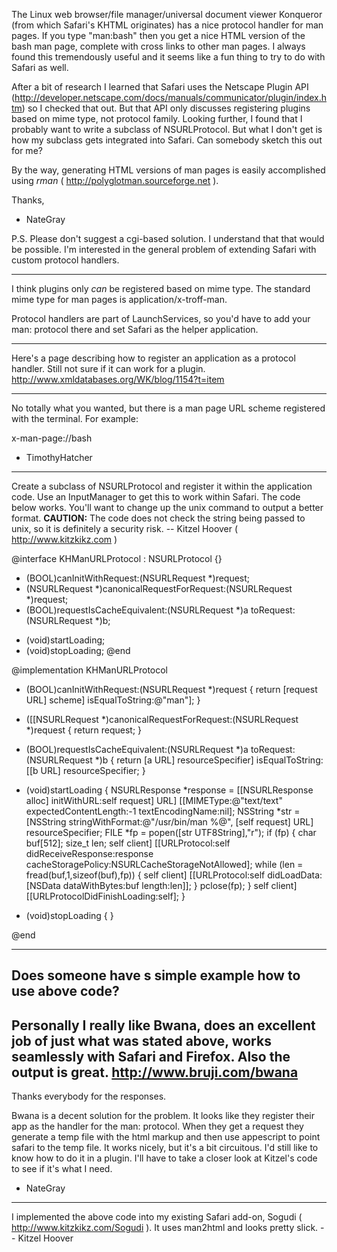 

The Linux web browser/file manager/universal document viewer Konqueror (from which Safari's KHTML originates) has a nice protocol handler for man pages.  If you type "man:bash" then you get a nice HTML version of the bash man page, complete with cross links to other man pages.  I always found this tremendously useful and it seems like a fun thing to try to do with Safari as well.  

After a bit of research I learned that Safari uses the Netscape Plugin API (http://developer.netscape.com/docs/manuals/communicator/plugin/index.htm) so I checked that out.  But that API only discusses registering plugins based on mime type, not protocol family.  Looking further, I found that I probably want to write a subclass of NSURLProtocol.  But what I don't get is how my subclass gets integrated into Safari.  Can somebody sketch this out for me?

By the way, generating HTML versions of man pages is easily accomplished using *rman* ( http://polyglotman.sourceforge.net ).

Thanks,
- NateGray

P.S.  Please don't suggest a cgi-based solution.  I understand that that would be possible.  I'm interested in the general problem of extending Safari with custom protocol handlers.

----

I think plugins only *can* be registered based on mime type. The standard mime type for man pages is application/x-troff-man.

Protocol handlers are part of LaunchServices, so you'd have to add your man: protocol there and set Safari as the helper application.

----

Here's a page describing how to register an application as a protocol handler.  Still not sure if it can work for a plugin.
http://www.xmldatabases.org/WK/blog/1154?t=item

----

No totally what you wanted, but there is a man page URL scheme registered with the terminal. For example:

x-man-page://bash

- TimothyHatcher

----

Create a subclass of NSURLProtocol and register it within the application code.  Use an InputManager to get this to work within Safari.  The code below works.  You'll want to change up the unix command to output a better format.  **CAUTION:** The code does not check the string being passed to unix, so it is definitely a security risk.  -- Kitzel Hoover ( http://www.kitzkikz.com )

    
@interface KHManURLProtocol : NSURLProtocol {}
+ (BOOL)canInitWithRequest:(NSURLRequest *)request;
+ (NSURLRequest *)canonicalRequestForRequest:(NSURLRequest *)request;
+ (BOOL)requestIsCacheEquivalent:(NSURLRequest *)a toRequest:(NSURLRequest *)b;
- (void)startLoading;
- (void)stopLoading;
@end

@implementation KHManURLProtocol
+ (BOOL)canInitWithRequest:(NSURLRequest *)request {
    return [request URL] scheme] isEqualToString:@"man"];
}

+ ([[NSURLRequest *)canonicalRequestForRequest:(NSURLRequest *)request {
    return request;
}

+ (BOOL)requestIsCacheEquivalent:(NSURLRequest *)a toRequest:(NSURLRequest *)b {
    return [a URL] resourceSpecifier] isEqualToString:[[b URL] resourceSpecifier;
}

- (void)startLoading {
    NSURLResponse *response = 
        [[NSURLResponse alloc]
        initWithURL:self request] URL] 
        [[MIMEType:@"text/text" 
        expectedContentLength:-1 
        textEncodingName:nil]; 
    NSString *str = 
        [NSString stringWithFormat:@"/usr/bin/man %@",
        [self request] URL] resourceSpecifier;
    FILE *fp = popen([str UTF8String],"r");
    if (fp) {
        char buf[512];
        size_t len;
        self client] 
            [[URLProtocol:self 
            didReceiveResponse:response
            cacheStoragePolicy:NSURLCacheStorageNotAllowed];
        while (len = fread(buf,1,sizeof(buf),fp)) {
            self client] 
                [[URLProtocol:self 
                didLoadData:[NSData dataWithBytes:buf length:len]];
        }
        pclose(fp);
    }
    self client] [[URLProtocolDidFinishLoading:self];
}

- (void)stopLoading {
}

@end


----

Does someone have s simple example how to use above code?
----

Personally I really like Bwana, does an excellent job of just what was stated above, works seamlessly with Safari and Firefox.  Also the output is great.
http://www.bruji.com/bwana
----
Thanks everybody for the responses.

Bwana is a decent solution for the problem.  It looks like they register their app as the handler for the man: protocol.  When they get a request they generate a temp file with the html markup and then use appescript to point safari to the temp file.  It works nicely, but it's a bit circuitous.  I'd still like to know how to do it in a plugin.  I'll have to take a closer look at Kitzel's code to see if it's what I need.

- NateGray

----

I implemented the above code into my existing Safari add-on, Sogudi ( http://www.kitzkikz.com/Sogudi ).  It uses man2html and looks pretty slick. -- Kitzel Hoover

